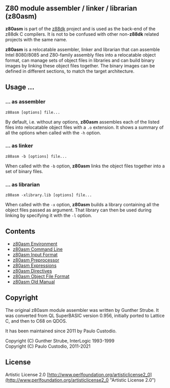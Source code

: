 ## Z80 module assembler / linker / librarian (z80asm)

**z80asm** is part of the [z88dk](http://www.z88dk.org/) project and is used as
the back-end of the z88dk C compilers. It is not to be confused with other 
non-**z88dk** related projects with the same name.

**z80asm** is a relocatable assembler, linker and librarian that can assemble 
Intel 8080/8085 and Z80-family assembly files into a relocatable object format,
can manage sets of object files in libraries and can build binary images by 
linking these object files together. The binary images can be defined in 
different sections, to match the target architecture.

## Usage ...

### ... as assembler

```
z80asm [options] file...
```

By default, i.e. without any options, **z80asm** assembles each of the listed 
files into relocatable object files with a ```.o``` extension. It shows a 
summary of all the options when called with the ```-h``` option.

### ... as linker

```
z80asm -b [options] file...
```

When called with the ```-b``` option, **z80asm** links the object files 
together into a set of binary files.

### ... as librarian

```
z80asm -xlibrary.lib [options] file...
```

When called with the ```-x``` option, **z80asm** builds a library containing 
all the object files passed as argument. That library can then be used during 
linking by specifying it with the ```-l``` option.

## Contents

* [z80asm Environment](Tool---z80asm---environment)
* [z80asm Command Line](Tool---z80asm---command-line)
* [z80asm Input Format](Tool---z80asm---input-format)
* [z80asm Preprocessor](Tool---z80asm---preprocessor)
* [z80asm Expressions](Tool---z80asm---expressions)
* [z80asm Directives](Tool---z80asm---directives)
* [z80asm Object File Format](Tool---z80asm---object-file-format)
* [z80asm Old Manual](Tool---z80asm---old-manual)

## Copyright

The original z80asm module assembler was written by Gunther Strube. 
It was converted from QL SuperBASIC version 0.956, initially ported to Lattice C, and then to C68 on QDOS.

It has been maintained since 2011 by Paulo Custodio.

Copyright (C) Gunther Strube, InterLogic 1993-1999  
Copyright (C) Paulo Custodio, 2011-2021

## License

Artistic License 2.0 [http://www.perlfoundation.org/artisticlicense2_0](http://www.perlfoundation.org/artisticlicense2_0 "Artistic License 2.0")
